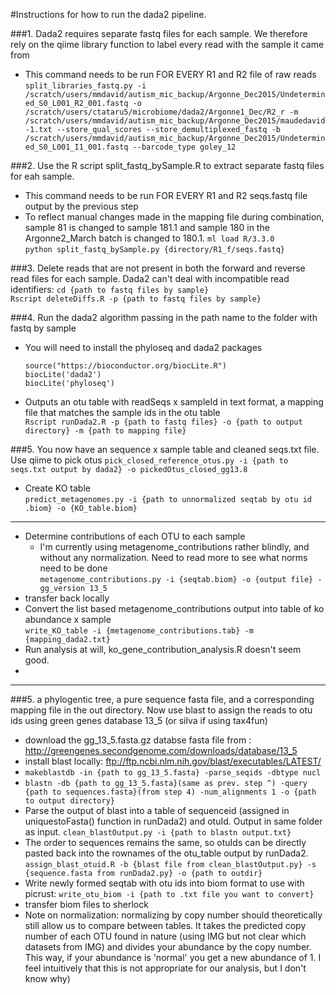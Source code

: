 #Instructions for how to run the dada2 pipeline.

###1. Dada2 requires separate fastq files for each sample. We therefore rely on the qiime library function to label every read with the sample it came from
  * This command needs to be run FOR EVERY R1 and R2 file of raw reads  
`split_libraries_fastq.py -i /scratch/users/mmdavid/autism_mic_backup/Argonne_Dec2015/Undetermined_S0_L001_R2_001.fastq -o /scratch/users/ctataru5/microbiome/dada2/Argonne1_Dec/R2_r -m /scratch/users/mmdavid/autism_mic_backup/Argonne_Dec2015/maudedavid-1.txt --store_qual_scores --store_demultiplexed_fastq -b /scratch/users/mmdavid/autism_mic_backup/Argonne_Dec2015/Undetermined_S0_L001_I1_001.fastq --barcode_type goley_12`  

###2. Use the R script split_fastq_bySample.R to extract separate fastq files for eah sample.
  * This command needs to be run FOR EVERY R1 and R2 seqs.fastq file output by the previous step  
  * To reflect manual changes made in the mapping file during combination, sample 81 is changed to sample 181.1 and sample 180 in the Argonne2_March batch is changed to 180.1.
`ml load R/3.3.0 `  
`python split_fastq_bySample.py {directory/R1_f/seqs.fastq}`  

###3. Delete reads that are not present in both the forward and reverse read files for each sample. Dada2 can't deal with incompatible read identifiers:
`cd {path to fastq files by sample}`  
`Rscript deleteDiffs.R -p {path to fastq files by sample}`  

###4. Run the dada2 algorithm passing in the path name to the folder with fastq by sample
  * You will need to install the phyloseq and dada2 packages
  
      `source("https://bioconductor.org/biocLite.R")`  
      `biocLite('dada2')`  
      `biocLite('phyloseq')`   
  * Outputs an otu table with readSeqs x sampleId in text format, a mapping file that matches the sample ids in the otu table  
      `Rscript runDada2.R -p {path to fastq files} -o {path to output directory} -m {path to mapping file}`  
  
###5. You now have an sequence x sample table and cleaned seqs.txt file. Use qiime to pick otus
     `pick_closed_reference_otus.py -i {path to seqs.txt output by dada2} -o pickedOtus_closed_gg13.8`


  * Create KO table  
     `predict_metagenomes.py -i {path to unnormalized seqtab by otu id .biom} -o {KO_table.biom}`  


***************************************************************
  * Determine contributions of each OTU to each sample  
    *  I'm currently using metagenome_contributions rather blindly, and without any normalization. Need to read more to see what norms need to be done  
     `metagenome_contributions.py -i {seqtab.biom} -o {output file} -gg_version 13_5`   
  * transfer back locally  
  * Convert the list based metagenome_contributions output into table of ko abundance x sample  
     `write_KO_table -i {metagenome_contributions.tab} -m {mapping_dada2.txt}`  
  * Run analysis at will, ko_gene_contribution_analysis.R doesn't seem good.  
  * 
  

*********************************************************
###5.  a phylogentic tree, a pure sequence fasta file, and a corresponding mapping file in the out directory. Now use blast to assign the reads to otu ids using green genes database 13_5 (or silva if using tax4fun)
  * download the gg_13_5.fasta.gz databse fasta file from : http://greengenes.secondgenome.com/downloads/database/13_5
  * install blast locally: ftp://ftp.ncbi.nlm.nih.gov/blast/executables/LATEST/
  * `makeblastdb -in {path to gg_13_5.fasta} -parse_seqids -dbtype nucl`
  * `blastn -db {path to gg_13_5.fasta}(same as prev. step ^) -query {path to sequences.fasta}(from step 4) -num_alignments 1 -o {path to output directory}`
  * Parse the output of blast into a table of sequenceid (assigned in uniquestoFasta() function in runDada2) and otuId. Output in same folder as input.
     `clean_blastOutput.py -i {path to blastn output.txt} `
  * The order to sequences remains the same, so otuIds can be directly pasted back into the rownames of the otu_table output by runDada2.
     `assign_blast_otuid.R -b {blast file from clean_blastOutput.py} -s {sequence.fasta from runDada2.py} -o {path to outdir}`
  * Write newly formed seqtab with otu ids into biom format to use with picrust:
     `write_otu_biom -i {path to .txt file you want to convert}`
  * transfer biom files to sherlock
  * Note on normalization: normalizing by copy number should theoretically still allow us to compare between tables. It takes the predicted copy number of each OTU found in nature (using IMG but not clear which datasets from IMG) and divides your abundance by the copy number. This way, if your abundance is 'normal' you get a new abundance of 1. I feel intuitively that this is not appropriate for our analysis, but I don't know why)
